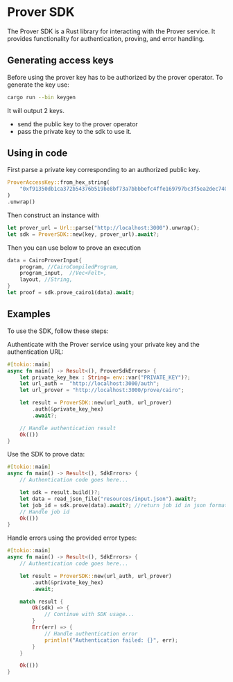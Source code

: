 # Prover SDK

The Prover SDK is a Rust library for interacting with the Prover service. It provides functionality for authentication, proving, and error handling.

## Generating access keys

Before using the prover key has to be authorized by the prover operator. To generate the key use:

```bash
cargo run --bin keygen
```

It will output 2 keys.

- send the public key to the prover operator
- pass the private key to the sdk to use it.

## Using in code

First parse a private key corresponding to an authorized public key.

```rust
ProverAccessKey::from_hex_string(
    "0xf91350db1ca372b54376b519be8bf73a7bbbbefc4ffe169797bc3f5ea2dec740",
)
.unwrap()
```

Then construct an instance with

```rust
let prover_url = Url::parse("http://localhost:3000").unwrap();
let sdk = ProverSDK::new(key, prover_url).await?;
```

Then you can use below to prove an execution

```rust
data = CairoProverInput{
    program, //CairoCompiledProgram,
    program_input,  //Vec<Felt>,
    layout, //String,
}
let proof = sdk.prove_cairo1(data).await;
```
## Examples

To use the SDK, follow these steps:

Authenticate with the Prover service using your private key and the authentication URL:

```rust
#[tokio::main]
async fn main() -> Result<(), ProverSdkErrors> {
    let private_key_hex : String= env::var("PRIVATE_KEY")?;
    let url_auth =  "http://localhost:3000/auth";
    let url_prover = "http://localhost:3000/prove/cairo";

    let result = ProverSDK::new(url_auth, url_prover)
        .auth(&private_key_hex)
        .await?;

    // Handle authentication result
    Ok(())
}
```

Use the SDK to prove data:

```rust
#[tokio::main]
async fn main() -> Result<(), SdkErrors> {
    // Authentication code goes here...

    let sdk = result.build()?;
    let data = read_json_file("resources/input.json").await?;
    let job_id = sdk.prove(data).await?; //return job id in json format
    // Handle job id
    Ok(())
}
```

Handle errors using the provided error types:

```rust
#[tokio::main]
async fn main() -> Result<(), SdkErrors> {
    // Authentication code goes here...

    let result = ProverSDK::new(url_auth, url_prover)
        .auth(&private_key_hex)
        .await;

    match result {
        Ok(sdk) => {
            // Continue with SDK usage...
        }
        Err(err) => {
            // Handle authentication error
            println!("Authentication failed: {}", err);
        }
    }

    Ok(())
}